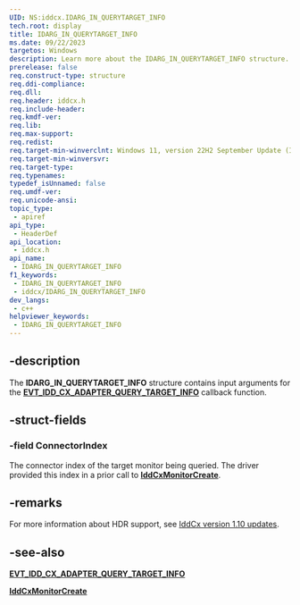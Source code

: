 ```yaml
---
UID: NS:iddcx.IDARG_IN_QUERYTARGET_INFO
tech.root: display
title: IDARG_IN_QUERYTARGET_INFO
ms.date: 09/22/2023
targetos: Windows
description: Learn more about the IDARG_IN_QUERYTARGET_INFO structure.
prerelease: false
req.construct-type: structure
req.ddi-compliance: 
req.dll: 
req.header: iddcx.h
req.include-header: 
req.kmdf-ver: 
req.lib: 
req.max-support: 
req.redist: 
req.target-min-winverclnt: Windows 11, version 22H2 September Update (IddCx version 1.10)
req.target-min-winversvr: 
req.target-type: 
req.typenames: 
typedef_isUnnamed: false
req.umdf-ver: 
req.unicode-ansi: 
topic_type:
 - apiref
api_type:
 - HeaderDef
api_location:
 - iddcx.h
api_name:
 - IDARG_IN_QUERYTARGET_INFO
f1_keywords:
 - IDARG_IN_QUERYTARGET_INFO
 - iddcx/IDARG_IN_QUERYTARGET_INFO
dev_langs:
 - c++
helpviewer_keywords:
 - IDARG_IN_QUERYTARGET_INFO
---
```


## -description

The **IDARG_IN_QUERYTARGET_INFO** structure contains input arguments for the [**EVT_IDD_CX_ADAPTER_QUERY_TARGET_INFO**](nc-iddcx-evt_idd_cx_adapter_query_target_info.md) callback function.

## -struct-fields

### -field ConnectorIndex

The connector index of the target monitor being queried. The driver provided this index in a prior call to [**IddCxMonitorCreate**](nf-iddcx-iddcxmonitorcreate.md).

## -remarks

For more information about HDR support, see [IddCx version 1.10 updates](/windows-hardware/drivers/display/iddcx1.10-updates).

## -see-also

[**EVT_IDD_CX_ADAPTER_QUERY_TARGET_INFO**](nc-iddcx-evt_idd_cx_adapter_query_target_info.md)

[**IddCxMonitorCreate**](nf-iddcx-iddcxmonitorcreate.md)
